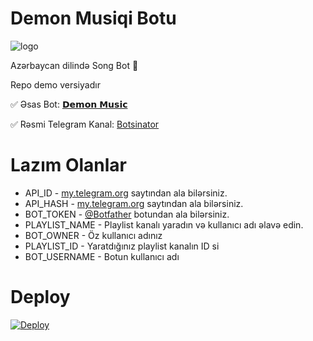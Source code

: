 # Demon Musiqi Botu

![logo](https://telegra.ph/file/50694e1b2a639f38c6dfd.jpg)

Azərbaycan dilində Song Bot 🎵

Repo demo versiyadır

✅ Əsas Bot: [𝗗𝗲𝗺𝗼𝗻 𝗠𝘂𝘀𝗶𝗰](https:t.me/ASOmusicbot)

✅ Rəsmi Telegram Kanal: [Botsinator](https:t.me/ASOresmi)

# Lazım Olanlar

- API_ID - [my.telegram.org](https://my.telegram.org) saytından ala bilərsiniz.
- API_HASH - [my.telegram.org](https://my.telegram.org) saytından ala bilərsiniz.
- BOT_TOKEN - [@Botfather](https://t.me/BOTFATHER) botundan ala bilərsiniz.
- PLAYLIST_NAME - Playlist kanalı yaradın və kullanıcı adı əlavə edin.
- BOT_OWNER - Öz kullanıcı adınız
- PLAYLIST_ID - Yaratdığınız playlist kanalın ID si
- BOT_USERNAME - Botun kullanıcı adı

# Deploy
<a href="https://heroku.com/deploy?template=https://github.com/Zamannismiyev/DemonMusic-Demo-">
  <img src="https://www.herokucdn.com/deploy/button.svg" alt="Deploy">
</a>
